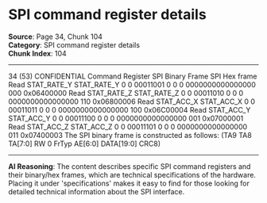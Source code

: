 # SPI command register details

**Source**: Page 34, Chunk 104  
**Category**: SPI command register details  
**Chunk Index**: 104

---

34 (53)
CONFIDENTIAL
Command Register SPI Binary Frame SPI Hex frame
Read STAT_RATE_Y STAT_RATE_Y 0 0 00011001 0 0 0 0000000000000000 000 0x06400000
Read STAT_RATE_Z STAT_RATE_Z 0 0 00011010 0 0 0 0000000000000000 110 0x06800006
Read STAT_ACC_X STAT_ACC_X 0 0 00011011 0 0 0 0000000000000000 100 0x06C00004
Read STAT_ACC_Y STAT_ACC_Y 0 0 00011100 0 0 0 0000000000000000 001 0x07000001
Read STAT_ACC_Z STAT_ACC_Z 0 0 00011101 0 0 0 0000000000000000 011 0x07400003
The SPI binary frame is constructed as follows:
(TA9 TA8 TA[7:0] RW 0 FrTyp AE[6:0] DATA[19:0] CRC8)

---

**AI Reasoning**: The content describes specific SPI command registers and their binary/hex frames, which are technical specifications of the hardware. Placing it under 'specifications' makes it easy to find for those looking for detailed technical information about the SPI interface.
